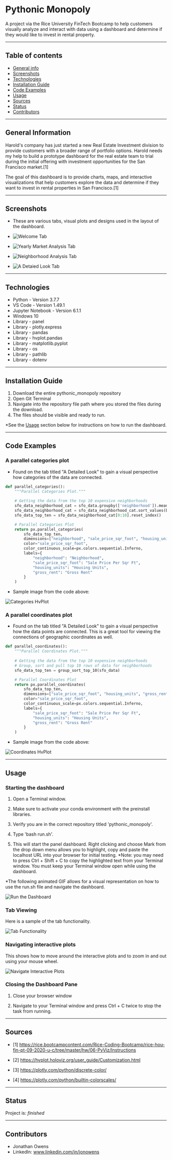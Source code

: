 # Pythonic Monopoly
A project via the Rice University FinTech Bootcamp to help customers visually analyze and interact with data using a dashboard and determine if they would like to invest in rental property.

---

## Table of contents
* [General info](#general-info)
* [Screenshots](#screenshots)
* [Technologies](#technologies)
* [Installation Guide](#installation-guide)
* [Code Examples](#code-examples)
* [Usage](#usage)
* [Sources](#sources)
* [Status](#status)
* [Contributors](#contributors)

---

## General Information

Harold's company has just started a new Real Estate Investment division to provide customers with a broader range of portfolio options.  Harold needs my help to build a prototype dashboard for the real estate team to trial during the initial offering with investment opportunities for the San Francisco market.[1]

The goal of this dashboard is to provide charts, maps, and interactive visualizations that help customers explore the data and determine if they want to invest in rental properties in San Francisco.[1]

---

## Screenshots

* These are various tabs, visual plots and designs used in the layout of the dashboard.

* ![Welcome Tab](./images/welcome_tab.png)

* ![Yearly Market Analysis Tab](./images/yearly_market_analysis_tab.png)

* ![Neighborhood Analysis Tab](./images/neighborhood_analysis_tab.png)

* ![A Detaied Look Tab](./images/a_detailed_look_tab.png)

---

## Technologies

* Python - Version 3.7.7
* VS Code - Version 1.49.1
* Jupyter Notebook - Version 6.1.1
* Windows 10
* Library - panel
* Library - plotly.express
* Library - pandas
* Library - hvplot.pandas
* Library - matplotlib.pyplot
* Library - os
* Library - pathlib
* Library - dotenv

---

## Installation Guide

1. Download the entire pythonic_monopoly repository
2. Open Git Terminal
3. Navigate into the repository file path where you stored the files during the download.
4. The files should be visible and ready to run.

*See the [Usage](#usage) section below for instructions on how to run the dashboard.

---

## Code Examples

### A parallel categories plot

-  Found on the tab titled "A Detailed Look" to gain a visual perspective how categories of the data are connected.

``` python
def parallel_categories():
    """Parallel Categories Plot."""
    
    # Getting the data from the top 10 expensive neighborhoods
    sfo_data_neighborhood_cat = sfo_data.groupby(['neighborhood']).mean()
    sfo_data_neighborhood_cat = sfo_data_neighborhood_cat.sort_values(by='sale_price_sqr_foot', ascending=False)
    sfo_data_top_ten = sfo_data_neighborhood_cat[0:10].reset_index()

    # Parallel Categories Plot
    return px.parallel_categories(
        sfo_data_top_ten,
        dimensions=["neighborhood", "sale_price_sqr_foot", "housing_units", "gross_rent"],
        color="sale_price_sqr_foot",
        color_continuous_scale=px.colors.sequential.Inferno,
        labels={
            "neighborhood": "Neighborhood",
            "sale_price_sqr_foot": "Sale Price Per Sqr Ft",
            "housing_units": "Housing Units",
            "gross_rent": "Gross Rent"
        }
    )
```

- Sample image from the code above:

![Categories HvPlot](./images/categories_hvplot.png)

### A parallel coordinates plot

-  Found on the tab titled "A Detailed Look" to gain a visual perspective how the data points are connected.  This is a great tool for viewing the connections of geographic coordinates as well.

``` python
def parallel_coordinates():
    """Parallel Coordinates Plot."""
    
    # Getting the data from the top 10 expensive neighborhoods
    # Group, sort and pull top 10 rows of data for neighborhoods
    sfo_data_top_ten = group_sort_top_10(sfo_data)

    # Parallel Coordinates Plot
    return px.parallel_coordinates(
        sfo_data_top_ten,
        dimensions=["sale_price_sqr_foot", "housing_units", "gross_rent"],
        color="sale_price_sqr_foot",
        color_continuous_scale=px.colors.sequential.Inferno,
        labels={
            "sale_price_sqr_foot": "Sale Price Per Sqr Ft",
            "housing_units": "Housing Units",
            "gross_rent": "Gross Rent"
        }
    )
```

- Sample image from the code above:

![Coordinates HvPlot](./images/coordinates_hvplot.png)

---

## Usage

### Starting the dashboard

1. Open a Terminal window.

2. Make sure to activate your conda environment with the preinstall libraries.

3. Verify you are in the correct repository titled 'pythonic_monopoly'.

4. Type 'bash run.sh'.

5. This will start the panel dashboard.  Right clicking and choose Mark from the drop down menu allows you to highlight, copy and paste the localhost URL into your browser for initial testing.  *Note: you may need to press Ctrl + Shift + C to copy the highlighted text from your Terminal window.  You must keep your Terminal window open while using the dashboard.

*The following animated GIF allows for a visual representation on how to use the run.sh file and navigate the dashboard.

![Run the Dashboard](./images/run_panel_dashboard.gif)

### Tab Viewing
Here is a sample of the tab functionality.

![Tab Functionality](./images/tab_browsing.gif)

### Navigating interactive plots
This shows how to move around the interactive plots and to zoom in and out using your mouse wheel.

![Navigate Interactive Plots](./images/nav_interactive_plots.gif)

### Closing the Dashboard Pane

1. Close your browser window

2. Navigate to your Terminal window and press Ctrl + C twice to stop the task from running.

---

## Sources

- [1] https://rice.bootcampcontent.com/Rice-Coding-Bootcamp/rice-hou-fin-pt-09-2020-u-c/tree/master/hw/06-PyViz/Instructions

- [2] https://hvplot.holoviz.org/user_guide/Customization.html

- [3] https://plotly.com/python/discrete-color/

- [4] https://plotly.com/python/builtin-colorscales/

---

## Status

Project is:  _finished_

---

## Contributors

* Jonathan Owens
* LinkedIn: www.linkedin.com/in/jonowens
